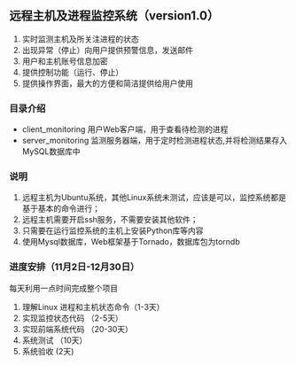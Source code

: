## 远程主机及进程监控系统（version1.0）
1. 实时监测主机及所关注进程的状态
2. 出现异常（停止）向用户提供预警信息，发送邮件
3. 用户和主机账号信息加密
4. 提供控制功能（运行、停止）
5. 提供操作界面，最大的方便和简洁提供给用户使用


### 目录介绍
* client_monitoring  用户Web客户端，用于查看待检测的进程
* server_monitoring  监测服务器端，用于定时检测进程状态,并将检测结果存入MySQL数据库中

### 说明
1. 远程主机为Ubuntu系统，其他Linux系统未测试，应该是可以，监控系统都是基于基本的命令进行；
2. 远程主机需要开启ssh服务，不需要安装其他软件；
3. 只需要在运行监控系统的主机上安装Python库等内容
4. 使用Mysql数据库，Web框架基于Tornado，数据库包为torndb


### 进度安排（11月2日-12月30日）
每天利用一点时间完成整个项目

1. 理解Linux 进程和主机状态命令（1-3天）
2. 实现监控状态代码 （2-5天）
3. 实现前端系统代码  （20-30天）
4. 系统测试 （10天）
5. 系统验收 (2天)
